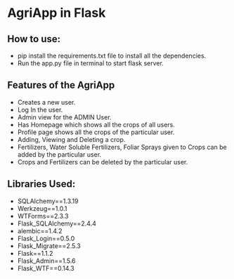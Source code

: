 # AgriApp in Flask

## How to use:
- pip install the requirements.txt file to install all the dependencies.
- Run the app.py file in terminal to start flask server.

## Features of the AgriApp
- Creates a new user.
- Log In the user.
- Admin view for the ADMIN User.
- Has Homepage which shows all the crops of all users.
- Profile page shows all the crops of the particular user.
- Adding, Viewing and Deleting a crop.
- Fertilizers, Water Soluble Fertilizers, Foliar Sprays given to Crops can be added by the particular user.
- Crops and Fertilizers can be deleted by the particular user.

## Libraries Used:
- SQLAlchemy==1.3.19
- Werkzeug==1.0.1
- WTForms==2.3.3
- Flask_SQLAlchemy==2.4.4
- alembic==1.4.2
- Flask_Login==0.5.0
- Flask_Migrate==2.5.3
- Flask==1.1.2
- Flask_Admin==1.5.6
- Flask_WTF==0.14.3
